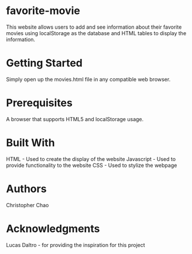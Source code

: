 # favorite-movie

This website allows users to add and see information about their favorite movies using localStorage as the database and HTML tables to display the information. 

# Getting Started
Simply open up the movies.html file in any compatible web browser.

# Prerequisites
A browser that supports HTML5 and localStorage usage. 

# Built With
HTML - Used to create the display of the website 
Javascript - Used to provide functionality to the website
CSS - Used to stylize the webpage

# Authors
Christopher Chao 

# Acknowledgments
Lucas Daltro - for providing the inspiration for this project
